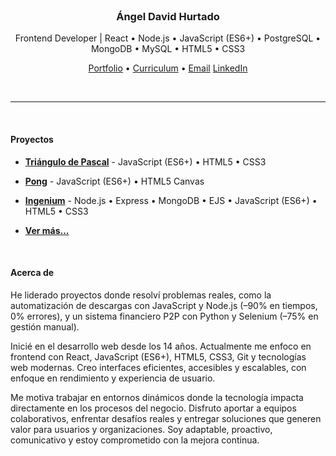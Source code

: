 <br>

<h3 align="center">Ángel David Hurtado</h3>

<p align="center">
	Frontend Developer | React • Node.js • JavaScript (ES6+) • PostgreSQL • MongoDB • MySQL • HTML5 • CSS3
</p>

<p align="center">
	<a href="https://angeldavidhurtado.github.io/">Portfolio</a> •
	<a href="https://angeldavidhurtado.github.io/%C3%81ngel%20David%20Hurtado%20-%20Frontend%20Developer.pdf">Curriculum</a> •
	<a href="https://mail.google.com/mail/?view=cm&fs=1&to=angeldavidhurtado.dev@gmail.com&su=Revisamos tu GitHub - Hablemos&body=Hola Ángel,%0D%0A%0D%0ASoy [tu nombre] de [nombre empresa]. Hemos revisado tu GitHub y nos gustaría [asunto]">Email</a>
	<a href="https://www.linkedin.com/in/angel-david-hurtado/">LinkedIn</a>
</p>

<br>

<hr>

<br>

#### Proyectos

* [**Triángulo de Pascal**](https://angeldavidhurtado.github.io/pascals-triangle/) - JavaScript (ES6+) • HTML5 • CSS3

* [**Pong**](https://angeldavidhurtado.github.io/pong/) - JavaScript (ES6+) • HTML5 Canvas

<!--
* [**EduGames**](https://edugamesclub.github.io/) - React • Vite • JavaScript (ES6+) • HTML5 • CSS3
-->

* [**Ingenium**](https://ingeniumedu.onrender.com/) - Node.js • Express • MongoDB • EJS • JavaScript (ES6+) • HTML5 • CSS3

* [**Ver más...**](https://angeldavidhurtado.github.io)

<br>

#### Acerca de

He liderado proyectos donde resolví problemas reales, como la automatización de descargas con JavaScript y Node.js (–90% en tiempos, 0% errores), y un sistema financiero P2P con Python y Selenium (–75% en gestión manual).

Inicié en el desarrollo web desde los 14 años. Actualmente me enfoco en frontend con React, JavaScript (ES6+), HTML5, CSS3, Git y tecnologías web modernas. Creo interfaces eficientes, accesibles y escalables, con enfoque en rendimiento y experiencia de usuario.

Me motiva trabajar en entornos dinámicos donde la tecnología impacta directamente en los procesos del negocio. Disfruto aportar a equipos colaborativos, enfrentar desafíos reales y entregar soluciones que generen valor para usuarios y organizaciones. Soy adaptable, proactivo, comunicativo y estoy comprometido con la mejora continua.

<br>
